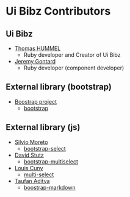 # Ui Bibz Contributors

## Ui Bibz

* [Thomas HUMMEL](https://github.com/thooams)
  * Ruby developer and Creator of Ui Bibz
* [Jeremy Gontard](https://github.com/JeremyGontard)
  * Ruby developer (component developer)

## External library (bootstrap)

* [Boostrap project](https://github.com/twbs)
  * [bootstrap](https://github.com/twbs/bootstrap)

## External library (js)

* [Silvio Moreto](https://github.com/silviomoreto)
  * [bootstrap-select](https://github.com/silviomoreto/bootstrap-select)
* [David Stutz](https://github.com/davidstutz)
  * [bootstrap-multiselect](https://github.com/davidstutz/bootstrap-multiselect)
* [Louis Cuny](https://github.com/lou)
  * [multi-select](https://github.com/lou/multi-select/)
* [Taufan Aditya](https://github.com/toopay)
  * [boostrap-markdown](https://github.com/toopay/bootstrap-markdown)
